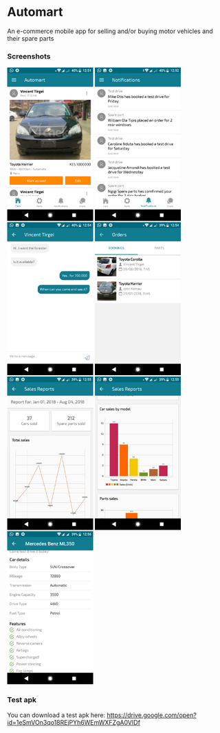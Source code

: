 # Automart

An e-commerce mobile app for selling and/or buying motor vehicles and their spare parts

### Screenshots
<img src="screenshots/one.png" width="200">    <img src="screenshots/two.png" width="200">
<img src="screenshots/three.png" width="200">  <img src="screenshots/four.png" width="200">
<img src="screenshots/five.png" width="200">   <img src="screenshots/six.png" width="200">
<img src="screenshots/seven.png" width="200">

### Test apk
You can download a test apk here: https://drive.google.com/open?id=1eSmVOn3qo18REjPYh6WEmWXFZgA0VIDf